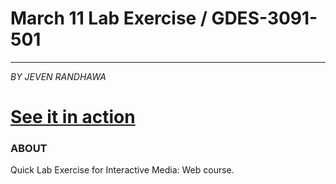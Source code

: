 # March 11 Lab Exercise / GDES-3091-501
---
_BY JEVEN RANDHAWA_

# [See it in action](https://jevendev.github.io/March-11-Lab-Exercise/)

### ABOUT
Quick Lab Exercise for Interactive Media: Web course.
